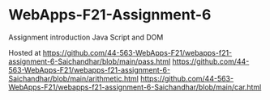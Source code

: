 # WebApps-F21-Assignment-6
Assignment introduction Java Script and DOM


Hosted at 
          https://github.com/44-563-WebApps-F21/webapps-f21-assignment-6-Saichandhar/blob/main/pass.html
          https://github.com/44-563-WebApps-F21/webapps-f21-assignment-6-Saichandhar/blob/main/arithmetic.html
          https://github.com/44-563-WebApps-F21/webapps-f21-assignment-6-Saichandhar/blob/main/car.html